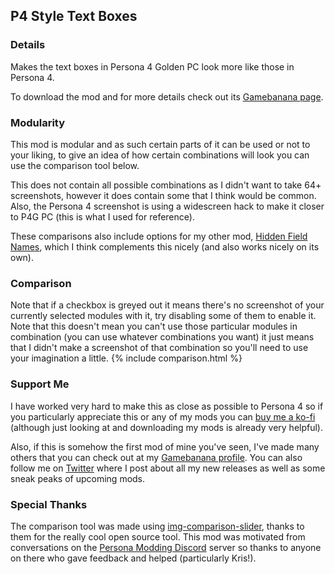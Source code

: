 ## P4 Style Text Boxes

### Details
Makes the text boxes in Persona 4 Golden PC look more like those in Persona 4. 

To download the mod and for more details check out its [Gamebanana page](https://gamebanana.com/mods/389823).

### Modularity
This mod is modular and as such certain parts of it can be used or not to your liking, to give an idea of how certain combinations will look you can use the comparison tool below. 

This does not contain all possible combinations as I didn't want to take 64+ screenshots, however it does contain some that I think would be common. 
Also, the Persona 4 screenshot is using a widescreen hack to make it closer to P4G PC (this is what I used for reference).

These comparisons also include options for my other mod, [Hidden Field Names](https://gamebanana.com/mods/389830), which I think complements this nicely (and also works nicely on its own).

### Comparison
Note that if a checkbox is greyed out it means there's no screenshot of your currently selected modules with it, try disabling some of them to enable it. Note that this doesn't mean you can't use those particular modules in combination (you can use whatever combinations you want) it just means that I didn't make a screenshot of that combination so you'll need to use your imagination a little.
{% include comparison.html %}

### Support Me
I have worked very hard to make this as close as possible to Persona 4 so if you particularly appreciate this or any of my mods you can [buy me a ko-fi](https://ko-fi.com/animatedswine) (although just looking at and downloading my mods is already very helpful).

Also, if this is somehow the first mod of mine you've seen, I've made many others that you can check out at my [Gamebanana profile](https://gamebanana.com/members/submissions/mods/1742760). You can also follow me on [Twitter](https://twitter.com/AnimatedSwine37) where I post about all my new releases as well as some sneak peaks of upcoming mods.

### Special Thanks
The comparison tool was made using [img-comparison-slider](https://github.com/sneas/img-comparison-slider), thanks to them for the really cool open source tool. 
This mod was motivated from conversations on the [Persona Modding Discord](https://discord.gg/naoto) server so thanks to anyone on there who gave feedback and helped (particularly Kris!).
